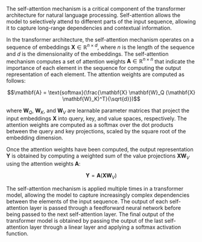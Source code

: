 The self-attention mechanism is a critical component of the transformer architecture for natural language processing. Self-attention allows the model to selectively attend to different parts of the input sequence, allowing it to capture long-range dependencies and contextual information.

In the transformer architecture, the self-attention mechanism operates on a sequence of embeddings $\mathbf{X} \in \mathbb{R}^{n \times d}$, where $n$ is the length of the sequence and $d$ is the dimensionality of the embeddings. The self-attention mechanism computes a set of attention weights $\mathbf{A} \in \mathbb{R}^{n \times n}$ that indicate the importance of each element in the sequence for computing the output representation of each element. The attention weights are computed as follows:

$$\mathbf{A} = \text{softmax}(\frac{\mathbf{X} \mathbf{W}_Q (\mathbf{X} \mathbf{W}_K)^T}{\sqrt{d}})$$

where $\mathbf{W}_Q$, $\mathbf{W}_K$, and $\mathbf{W}_V$ are learnable parameter matrices that project the input embeddings $\mathbf{X}$ into query, key, and value spaces, respectively. The attention weights are computed as a softmax over the dot products between the query and key projections, scaled by the square root of the embedding dimension.

Once the attention weights have been computed, the output representation $\mathbf{Y}$ is obtained by computing a weighted sum of the value projections $\mathbf{X} \mathbf{W}_V$ using the attention weights $\mathbf{A}$:

$$\mathbf{Y} = \mathbf{A}(\mathbf{X} \mathbf{W}_V)$$

The self-attention mechanism is applied multiple times in a transformer model, allowing the model to capture increasingly complex dependencies between the elements of the input sequence. The output of each self-attention layer is passed through a feedforward neural network before being passed to the next self-attention layer. The final output of the transformer model is obtained by passing the output of the last self-attention layer through a linear layer and applying a softmax activation function.

